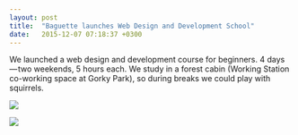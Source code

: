 ```yaml
---
layout: post
title:  "Baguette launches Web Design and Development School"
date:   2015-12-07 07:18:37 +0300
---
```


We launched a web design and development course for beginners. 4 days — two weekends, 5 hours each. We study in a forest cabin (Working Station co-working space at Gorky Park), so during breaks we could play with squirrels.

![](https://cdn-images-1.medium.com/max/1200/1*uYK-cOJWyJPZ7-PKIed57w.jpeg)

![](https://cdn-images-1.medium.com/max/1200/1*7ww4CJRCwNlqKjOKWjbhfQ.jpeg)
